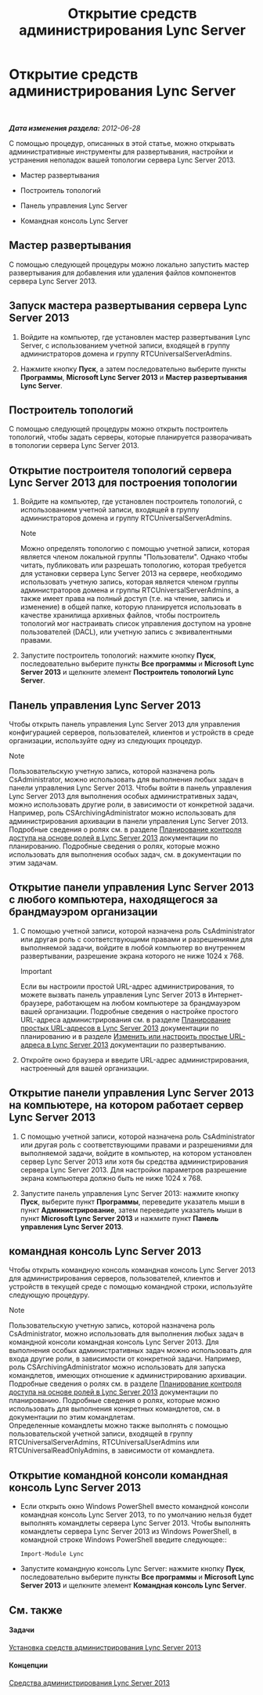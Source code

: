 ﻿---
title: Открытие средств администрирования Lync Server
TOCTitle: Открытие средств администрирования Lync Server
ms:assetid: 8c58de94-9e0a-4368-9e14-9afcaa1142d0
ms:mtpsurl: https://technet.microsoft.com/ru-ru/library/Gg195741(v=OCS.15)
ms:contentKeyID: 49310450
ms.date: 05/19/2016
mtps_version: v=OCS.15
ms.translationtype: HT
---

# Открытие средств администрирования Lync Server

 

_**Дата изменения раздела:** 2012-06-28_

С помощью процедур, описанных в этой статье, можно открывать административные инструменты для развертывания, настройки и устранения неполадок вашей топологии сервера Lync Server 2013.

  - Мастер развертывания

  - Построитель топологий

  - Панель управления Lync Server

  - Командная консоль Lync Server

## Мастер развертывания

С помощью следующей процедуры можно локально запустить мастер развертывания для добавления или удаления файлов компонентов сервера Lync Server 2013.

## Запуск мастера развертывания сервера Lync Server 2013

1.  Войдите на компьютер, где установлен мастер развертывания Lync Server, с использованием учетной записи, входящей в группу администраторов домена и группу RTCUniversalServerAdmins.

2.  Нажмите кнопку **Пуск**, а затем последовательно выберите пункты **Программы**, **Microsoft Lync Server 2013** и **Мастер развертывания Lync Server**.

## Построитель топологий

С помощью следующей процедуры можно открыть построитель топологий, чтобы задать серверы, которые планируется разворачивать в топологии сервера Lync Server 2013.

## Открытие построителя топологий сервера Lync Server 2013 для построения топологии

1.  Войдите на компьютер, где установлен построитель топологий, с использованием учетной записи, входящей в группу администраторов домена и группу RTCUniversalServerAdmins.
    
    > [!note]  
    > Можно определять топологию с помощью учетной записи, которая является членом локальной группы &quot;Пользователи&quot;. Однако чтобы читать, публиковать или разрешать топологию, которая требуется для установки сервера Lync Server 2013 на сервере, необходимо использовать учетную запись, которая является членом группы администраторов домена и группы RTCUniversalServerAdmins, а также имеет права на полный доступ (т.е. на чтение, запись и изменение) в общей папке, которую планируется использовать в качестве хранилища архивных файлов, чтобы построитель топологий мог настраивать список управления доступом на уровне пользователей (DACL), или учетную запись с эквивалентными правами.

2.  Запустите построитель топологий: нажмите кнопку **Пуск**, последовательно выберите пункты **Все программы** и **Microsoft Lync Server 2013** и щелкните элемент **Построитель топологий Lync Server**.

## Панель управления Lync Server 2013

Чтобы открыть панель управления Lync Server 2013 для управления конфигурацией серверов, пользователей, клиентов и устройств в среде организации, используйте одну из следующих процедур.

> [!note]  
> Пользовательскую учетную запись, которой назначена роль CsAdministrator, можно использовать для выполнения любых задач в панели управления Lync Server 2013. Чтобы войти в панель управления Lync Server 2013 для выполнения особых административных задач, можно использовать другие роли, в зависимости от конкретной задачи. Например, роль CSArchivingAdministrator можно использовать для администрирования архивации в панели управления Lync Server 2013. Подробные сведения о ролях см. в разделе <a href="lync-server-2013-planning-for-role-based-access-control.md">Планирование контроля доступа на основе ролей в Lync Server 2013</a> документации по планированию. Подробные сведения о ролях, которые можно использовать для выполнения особых задач, см. в документации по этим задачам.

## Открытие панели управления Lync Server 2013 с любого компьютера, находящегося за брандмауэром организации

1.  С помощью учетной записи, которой назначена роль CsAdministrator или другая роль с соответствующими правами и разрешениями для выполняемой задачи, войдите в любой компьютер во внутреннем развертывании, разрешение экрана которого не ниже 1024 x 768.
    
    > [!important]  
    > Если вы настроили простой URL-адрес администрирования, то можете вызвать панель управления Lync Server 2013 в Интернет-браузере, работающем на любом компьютере за брандмауэром вашей организации. Подробные сведения о настройке простого URL-адреса администрирования см. в разделе <a href="lync-server-2013-planning-for-simple-urls.md">Планирование простых URL-адресов в Lync Server 2013</a> документации по планированию и в разделе <a href="lync-server-2013-edit-or-configure-simple-urls.md">Изменить или настроить простые URL-адреса в Lync Server 2013</a> документации по развертыванию.

2.  Откройте окно браузера и введите URL-адрес администрирования, настроенный для вашей организации.

## Открытие панели управления Lync Server 2013 на компьютере, на котором работает сервер Lync Server 2013

1.  С помощью учетной записи, которой назначена роль CsAdministrator или другая роль с соответствующими правами и разрешениями для выполняемой задачи, войдите в компьютер, на котором установлен сервер Lync Server 2013 или хотя бы средства администрирования сервера Lync Server 2013. Для настройки параметров разрешение экрана компьютера должно быть не ниже 1024 x 768.

2.  Запустите панель управления Lync Server 2013: нажмите кнопку **Пуск**, выберите пункт **Программы**, переведите указатель мыши в пункт **Администрирование**, затем переведите указатель мыши в пункт **Microsoft Lync Server 2013** и нажмите пункт **Панель управления Lync Server 2013**.

## командная консоль Lync Server 2013

Чтобы открыть командную консоль командная консоль Lync Server 2013 для администрирования серверов, пользователей, клиентов и устройств в текущей среде с помощью командной строки, используйте следующую процедуру.

> [!note]  
> Пользовательскую учетную запись, которой назначена роль CsAdministrator, можно использовать для выполнения любых задач в командной консоли командная консоль Lync Server 2013. Для выполнения особых административных задач можно использовать для входа другие роли, в зависимости от конкретной задачи. Например, роль CSArchivingAdministrator можно использовать для запуска командлетов, имеющих отношение к администрированию архивации. Подробные сведения о ролях см. в разделе <a href="lync-server-2013-planning-for-role-based-access-control.md">Планирование контроля доступа на основе ролей в Lync Server 2013</a> документации по планированию. Подробные сведения о ролях, которые можно использовать для выполнения конкретных командлетов, см. в документации по этим командлетам.<br />Определенные командлеты можно также выполнять с помощью пользовательской учетной записи, входящей в группу RTCUniversalServerAdmins, RTCUniversalUserAdmins или RTCUniversalReadOnlyAdmins, в зависимости от командлета.

## Открытие командной консоли командная консоль Lync Server 2013

  - Если открыть окно Windows PowerShell вместо командной консоли командная консоль Lync Server 2013, то по умолчанию нельзя будет выполнять командлеты сервера Lync Server 2013. Чтобы выполнять командлеты сервера Lync Server 2013 из Windows PowerShell, в командной строке Windows PowerShell введите следующее::
    
    `Import-Module Lync`

  - Запустите командную консоль Lync Server: нажмите кнопку **Пуск**, последовательно выберите пункты **Все программы** и **Microsoft Lync Server 2013** и щелкните элемент **Командная консоль Lync Server**.

## См. также

#### Задачи

[Установка средств администрирования Lync Server 2013](lync-server-2013-install-lync-server-administrative-tools.md)  

#### Концепции

[Средства администрирования Lync Server 2013](lync-server-2013-lync-server-administrative-tools.md)

